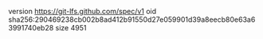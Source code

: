 version https://git-lfs.github.com/spec/v1
oid sha256:290469238cb002b8ad412b91550d27e059901d39a8eecb80e63a63991740eb28
size 4951
